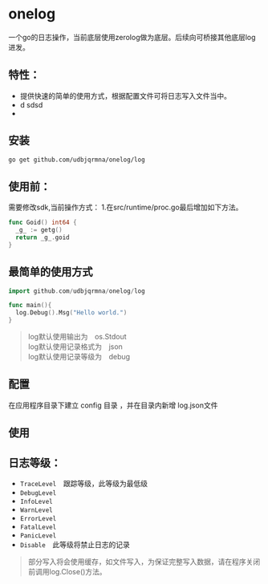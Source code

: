 # onelog
一个go的日志操作，当前底层使用zerolog做为底层。后续向可桥接其他底层log进发。



## 特性：

* 提供快速的简单的使用方式，根据配置文件可将日志写入文件当中。
* d sdsd
* 


## 安装

```bash
go get github.com/udbjqrmna/onelog/log
```
## 使用前：

需要修改sdk,当前操作方式：
1.在src/runtime/proc.go最后增加如下方法。

```go
func Goid() int64 {
  _g_ := getg()
  return _g_.goid
}
```

## 最简单的使用方式
```go
import github.com/udbjqrmna/onelog/log

func main(){
  log.Debug().Msg("Hello world.")
}
```
>log默认使用输出为　os.Stdout\
>log默认使用记录格式为　json\
>log默认使用记录等级为　debug


## 配置

在应用程序目录下建立 config 目录 ，并在目录内新增 log.json文件

## 使用


## 日志等级：

* `TraceLevel`　跟踪等级，此等级为最低级
* `DebugLevel`
* `InfoLevel`
* `WarnLevel`
* `ErrorLevel`
* `FatalLevel`
* `PanicLevel`
* `Disable`　此等级将禁止日志的记录


>部分写入将会使用缓存，如文件写入，为保证完整写入数据，请在程序关闭前调用log.Close()方法。
